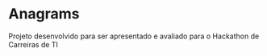 # Anagrams
Projeto desenvolvido para ser apresentado e avaliado para o Hackathon de Carreiras de TI
